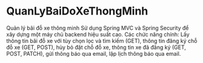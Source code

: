 # QuanLyBaiDoXeThongMinh
Quản lý bãi đỗ xe thông minh
Sử dụng Spring MVC và Spring Security để xây dựng một máy chủ backend hiệu suất cao.
Các chức năng chính: Lấy thông tin bãi đỗ xe với tùy chọn lọc và tìm kiếm (GET), thông tin đăng ký chỗ đỗ xe (GET, POST), hủy bỏ đặt chỗ đỗ xe, thông tin xe đã đăng ký (GET, POST, PATCH), gửi thông báo qua email, lập lịch thông báo qua email.

